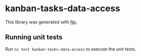 # kanban-tasks-data-access

This library was generated with [Nx](https://nx.dev).

## Running unit tests

Run `nx test kanban-tasks-data-access` to execute the unit tests.
